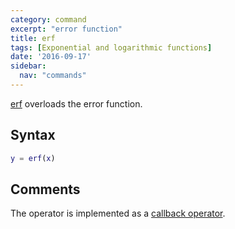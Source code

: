 ```yaml
---
category: command
excerpt: "error function"
title: erf
tags: [Exponential and logarithmic functions]
date: '2016-09-17'
sidebar:
  nav: "commands"
---
```


[erf](/command/erf) overloads the error function.

## Syntax

````matlab
y = erf(x)
````

## Comments

The operator is implemented as a [callback operator](/tutorial/nonlinearoperatorscallback).
